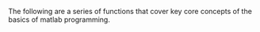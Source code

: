 The following are a series of functions that cover key core concepts of
the basics of matlab programming.
